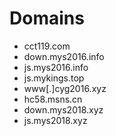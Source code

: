 # Domains

* cct119.com
* down.mys2016.info
* js.mys2016.info
* js.mykings.top
* www[.]cyg2016.xyz
* hc58.msns.cn
* down.mys2018.xyz
* js.mys2018.xyz
